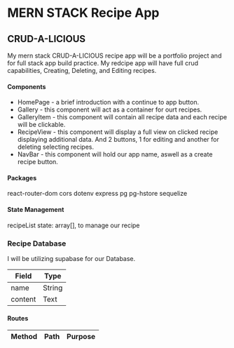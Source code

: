 # MERN STACK Recipe App

## CRUD-A-LICIOUS

My mern stack CRUD-A-LICIOUS recipe app will be a portfolio project and for full stack app build practice. My redcipe app
will have full crud capabilities, Creating, Deleting, and Editing recipes.

#### Components

- HomePage - a brief introduction with a continue to app button.
- Gallery - this component will act as a container for ourt recipes.
- GalleryItem - this component will contain all recipe data and each recipe will be clickable.
- RecipeView - this component will display a full view on clicked recipe displaying additional data. And 2 buttons, 1 for editing and another for deleting selecting recipes.
- NavBar - this component will hold our app name, aswell as a create recipe button.

#### Packages

react-router-dom
cors
dotenv
express
pg
pg-hstore
sequelize

#### State Management

recipeList state: array[], to manage our recipe

### Recipe Database

I will be utilizing supabase for our Database.

| Field   | Type   |
| ------- | ------ |
| name    | String |
| content | Text   |

#### Routes

| Method | Path | Purpose |
| ------ | ---- | ------- |
